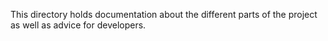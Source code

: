 This directory holds documentation about the different parts of the project as well as advice for developers.